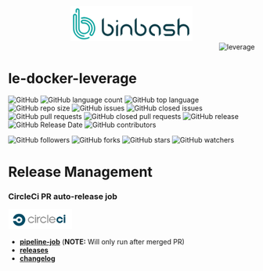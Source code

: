 <div align="center">
    <img src="https://raw.githubusercontent.com/binbashar/le-docker-leverage/master/%40doc/figures/binbash.png" 
    alt="drawing" width="250"/>
</div>
<div align="right">
  <img src="https://raw.githubusercontent.com/binbashar/le-docker-leverage/master/%40doc/figures/binbash-leverage-docker.png" 
  alt="leverage" width="130"/>
</div>

# le-docker-leverage

![GitHub](https://img.shields.io/github/license/binbashar/le-docker-leverage.svg)
![GitHub language count](https://img.shields.io/github/languages/count/binbashar/le-docker-leverage.svg)
![GitHub top language](https://img.shields.io/github/languages/top/binbashar/le-docker-leverage.svg)
![GitHub repo size](https://img.shields.io/github/repo-size/binbashar/le-docker-leverage.svg)
![GitHub issues](https://img.shields.io/github/issues/binbashar/le-docker-leverage.svg)
![GitHub closed issues](https://img.shields.io/github/issues-closed/binbashar/le-docker-leverage.svg)
![GitHub pull requests](https://img.shields.io/github/issues-pr/binbashar/le-docker-leverage.svg)
![GitHub closed pull requests](https://img.shields.io/github/issues-pr-closed/binbashar/le-docker-leverage.svg)
![GitHub release](https://img.shields.io/github/release/binbashar/le-docker-leverage.svg)
![GitHub Release Date](https://img.shields.io/github/release-date/binbashar/le-docker-leverage.svg)
![GitHub contributors](https://img.shields.io/github/contributors/binbashar/le-docker-leverage.svg)

![GitHub followers](https://img.shields.io/github/followers/binbashar.svg?style=social)
![GitHub forks](https://img.shields.io/github/forks/binbashar/le-docker-leverage.svg?style=social)
![GitHub stars](https://img.shields.io/github/stars/binbashar/le-docker-leverage.svg?style=social)
![GitHub watchers](https://img.shields.io/github/watchers/binbashar/le-docker-leverage.svg?style=social)

# Release Management
### CircleCi PR auto-release job
<div align="left">
  <img src="https://raw.githubusercontent.com/binbashar/le-docker-leverage/master/%40doc/figures/circleci.png" alt="leverage-circleci" width="130"/>
</div>

- [**pipeline-job**](https://app.circleci.com/pipelines/github/binbashar/le-docker-leverage) (**NOTE:** Will only run after merged PR)
- [**releases**](https://github.com/binbashar/le-docker-leverage/releases) 
- [**changelog**](https://github.com/binbashar/le-docker-leverage/blob/master/CHANGELOG.md) 


